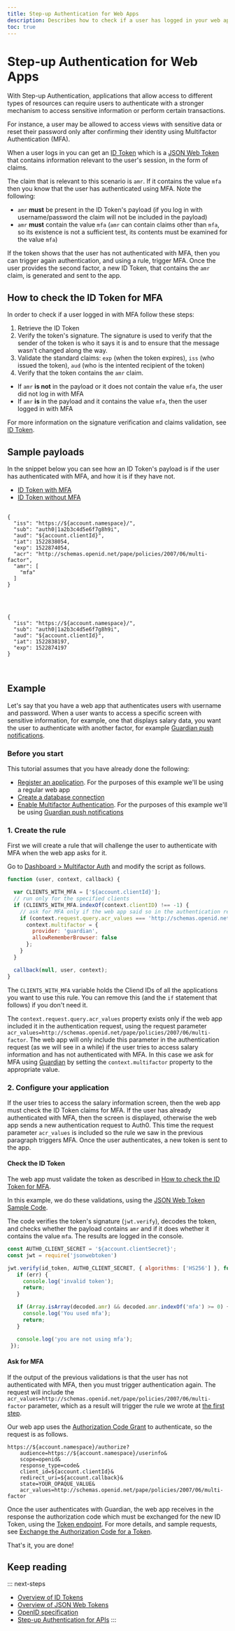 ```yaml
---
title: Step-up Authentication for Web Apps
description: Describes how to check if a user has logged in your web app with Multifactor Authentication by examining their ID Token
toc: true
---
```

# Step-up Authentication for Web Apps

With Step-up Authentication, applications that allow access to different types of resources can require users to authenticate with a stronger mechanism to access sensitive information or perform certain transactions.

For instance, a user may be allowed to access views with sensitive data or reset their password only after confirming their identity using Multifactor Authentication (MFA).

When a user logs in you can get an [ID Token](/tokens/id-token) which is a [JSON Web Token](/jwt) that contains information relevant to the user's session, in the form of claims.

The claim that is relevant to this scenario is `amr`. If it contains the value `mfa` then you know that the user has authenticated using MFA. Note the following:
- `amr` **must** be present in the ID Token's payload (if you log in with username/password the claim will not be included in the payload)
- `amr` **must** contain the value `mfa` (`amr` can contain claims other than `mfa`, so its existence is not a sufficient test, its contents must be examined for the value `mfa`)

If the token shows that the user has not authenticated with MFA, then you can trigger again authentication, and using a rule, trigger MFA. Once the user provides the second factor, a new ID Token, that contains the `amr` claim, is generated and sent to the app.

## How to check the ID Token for MFA

In order to check if a user logged in with MFA follow these steps:

1. Retrieve the ID Token
1. Verify the token's signature. The signature is used to verify that the sender of the token is who it says it is and to ensure that the message wasn't changed along the way.
1. Validate the standard claims: `exp` (when the token expires), `iss` (who issued the token), `aud` (who is the intented recipient of the token)
1. Verify that the token contains the `amr` claim.
  - If `amr` **is not** in the payload or it does not contain the value `mfa`, the user did not log in with MFA
  - If `amr` **is** in the payload and it contains the value `mfa`, then the user logged in with MFA

For more information on the signature verification and claims validation, see [ID Token](/tokens/id-token).

## Sample payloads

In the snippet below you can see how an ID Token's payload is if the user has authenticated with MFA, and how it is if they have not.

<div class="code-picker">
  <div class="languages-bar">
    <ul>
      <li class="active"><a href="#with-mfa" data-toggle="tab">ID Token with MFA</a></li>
      <li><a href="#without-mfa" data-toggle="tab">ID Token without MFA</a></li>
    </ul>
  </div>
  <div class="tab-content">
    <div id="with-mfa" class="tab-pane active">
      <pre class="text hljs">
        <code>
{
  "iss": "https://${account.namespace}/",
  "sub": "auth0|1a2b3c4d5e6f7g8h9i",
  "aud": "${account.clientId}",
  "iat": 1522838054,
  "exp": 1522874054,
  "acr": "http://schemas.openid.net/pape/policies/2007/06/multi-factor",
  "amr": [
    "mfa"
  ]
}
        </code>
      </pre>
    </div>
    <div id="without-mfa" class="tab-pane">
      <pre class="text hljs">
        <code>
{
  "iss": "https://${account.namespace}/",
  "sub": "auth0|1a2b3c4d5e6f7g8h9i",
  "aud": "${account.clientId}",
  "iat": 1522838197,
  "exp": 1522874197
}
        </code>
      </pre>
    </div>
  </div>
</div>

## Example

Let's say that you have a web app that authenticates users with username and password. When a user wants to access a specific screen with sensitive information, for example, one that displays salary data, you want the user to authenticate with another factor, for example [Guardian push notifications](/multifactor-authentication#mfa-using-push-notifications-auth0-guardian-).

### Before you start

This tutorial assumes that you have already done the following:

- [Register an application](/applications#how-to-configure-an-application). For the purposes of this example we'll be using a regular web app
- [Create a database connection](${manage_url}/#/connections/database)
- [Enable Multifactor Authentication](/multifactor-authentication). For the purposes of this example we'll be using [Guardian push notifications](/multifactor-authentication/administrator/push-notifications)

### 1. Create the rule

First we will create a rule that will challenge the user to authenticate with MFA when the web app asks for it.

Go to [Dashboard > Multifactor Auth](${manage_url}/#/guardian) and modify the script as follows.

```js
function (user, context, callback) {

  var CLIENTS_WITH_MFA = ['${account.clientId}'];
  // run only for the specified clients
  if (CLIENTS_WITH_MFA.indexOf(context.clientID) !== -1) {
    // ask for MFA only if the web app said so in the authentication request
    if (context.request.query.acr_values === 'http://schemas.openid.net/pape/policies/2007/06/multi-factor'){
      context.multifactor = {
        provider: 'guardian',
        allowRememberBrowser: false
      };
    }
  }

  callback(null, user, context);
}
```

The `CLIENTS_WITH_MFA` variable holds the Cliend IDs of all the applications you want to use this rule. You can remove this (and the `if` statement that follows) if you don't need it.

The `context.request.query.acr_values` property exists only if the web app included it in the authentication request, using the request parameter `acr_values=http://schemas.openid.net/pape/policies/2007/06/multi-factor`. The web app will only include this parameter in the authentication request (as we will see in a while) if the user tries to access salary information and has not authenticated with MFA. In this case we ask for MFA using [Guardian](/multifactor-authentication/guardian) by setting the `context.multifactor` property to the appropriate value.

### 2. Configure your application

If the user tries to access the salary information screen, then the web app must check the ID Token claims for MFA. If the user has already authenticated with MFA, then the screen is displayed, otherwise the web app sends a new authentication request to Auth0. This time the request parameter `acr_values` is included so the rule we saw in the previous paragraph triggers MFA. Once the user authenticates, a new token is sent to the app.

#### Check the ID Token

The web app must validate the token as described in [How to check the ID Token for MFA](#how-to-check-the-id-token-for-mfa).

In this example, we do these validations, using the [JSON Web Token Sample Code](https://github.com/auth0/node-jsonwebtoken).

The code verifies the token's signature (`jwt.verify`), decodes the token, and checks whether the payload contains `amr` and if it does whether it contains the value `mfa`. The results are logged in the console.

```js
const AUTH0_CLIENT_SECRET = '${account.clientSecret}';
const jwt = require('jsonwebtoken')

jwt.verify(id_token, AUTH0_CLIENT_SECRET, { algorithms: ['HS256'] }, function(err, decoded) {
   if (err) {
     console.log('invalid token');
     return;
   }

   if (Array.isArray(decoded.amr) && decoded.amr.indexOf('mfa') >= 0) {
     console.log('You used mfa');
     return;
   }

   console.log('you are not using mfa');
 });
```

#### Ask for MFA

If the output of the previous validations is that the user has not authenticated with MFA, then you must trigger authentication again. The request will include the `acr_values=http://schemas.openid.net/pape/policies/2007/06/multi-factor` parameter, which as a result will trigger the rule we wrote at [the first step](#1-create-the-rule).

Our web app uses the [Authorization Code Grant](/api-auth/tutorials/authorization-code-grant) to authenticate, so the request is as follows.

```text
https://${account.namespace}/authorize?
    audience=https://${account.namespace}/userinfo&
    scope=openid&
    response_type=code&
    client_id=${account.clientId}&
    redirect_uri=${account.callback}&
    state=YOUR_OPAQUE_VALUE&
    acr_values=http://schemas.openid.net/pape/policies/2007/06/multi-factor
```

Once the user authenticates with Guardian, the web app receives in the response the authorization code which must be exchanged for the new ID Token, using the [Token endpoint](/api/authentication#authorization-code). For more details, and sample requests, see [Exchange the Authorization Code for a Token](/api-auth/tutorials/authorization-code-grant#2-exchange-the-authorization-code-for-an-access-token).

That's it, you are done!

## Keep reading

::: next-steps
* [Overview of ID Tokens](/tokens/id-token)
* [Overview of JSON Web Tokens](/jwt)
* [OpenID specification](http://openid.net/specs/openid-connect-core-1_0.html)
* [Step-up Authentication for APIs](/multifactor-authentication/developer/step-up-authentication/step-up-for-apis)
:::

